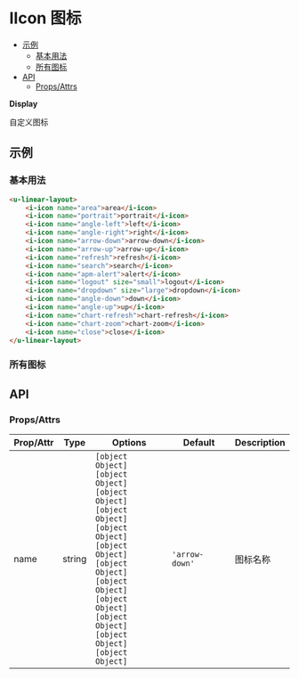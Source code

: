 <!-- 该 README.md 根据 api.yaml 和 docs/*.md 自动生成，为了方便在 GitHub 和 NPM 上查阅。如需修改，请查看源文件 -->

# IIcon 图标

- [示例](#示例)
    - [基本用法](#基本用法)
    - [所有图标](#所有图标)
- [API]()
    - [Props/Attrs](#propsattrs)

**Display**

自定义图标

## 示例
### 基本用法

``` html
<u-linear-layout>
    <i-icon name="area">area</i-icon>
    <i-icon name="portrait">portrait</i-icon>
    <i-icon name="angle-left">left</i-icon>
    <i-icon name="angle-right">right</i-icon>
    <i-icon name="arrow-down">arrow-down</i-icon>
    <i-icon name="arrow-up">arrow-up</i-icon>
    <i-icon name="refresh">refresh</i-icon>
    <i-icon name="search">search</i-icon>
    <i-icon name="apm-alert">alert</i-icon>
    <i-icon name="logout" size="small">logout</i-icon>
    <i-icon name="dropdown" size="large">dropdown</i-icon>
    <i-icon name="angle-down">down</i-icon>
    <i-icon name="angle-up">up</i-icon>
    <i-icon name="chart-refresh">chart-refresh</i-icon>
    <i-icon name="chart-zoom">chart-zoom</i-icon>
    <i-icon name="close">close</i-icon>
</u-linear-layout>
```

### 所有图标

<u-icon-example name="arrow-up"></u-icon-example>
<u-icon-example name="arrow-down"></u-icon-example>
<u-icon-example name="arrow-left"></u-icon-example>
<u-icon-example name="arrow-right"></u-icon-example>
<u-icon-example name="angle-up"></u-icon-example>
<u-icon-example name="angle-down"></u-icon-example>
<u-icon-example name="angle-left"></u-icon-example>
<u-icon-example name="angle-right"></u-icon-example>
<u-icon-example name="close"></u-icon-example>
<u-icon-example name="close-solid"></u-icon-example>
<u-icon-example name="filter"></u-icon-example>
<u-icon-example name="github"></u-icon-example>

## API
### Props/Attrs

| Prop/Attr | Type | Options | Default | Description |
| --------- | ---- | ------- | ------- | ----------- |
| name | string | `[object Object]`<br/>`[object Object]`<br/>`[object Object]`<br/>`[object Object]`<br/>`[object Object]`<br/>`[object Object]`<br/>`[object Object]`<br/>`[object Object]`<br/>`[object Object]`<br/>`[object Object]`<br/>`[object Object]`<br/>`[object Object]` | `'arrow-down'` | 图标名称 |

